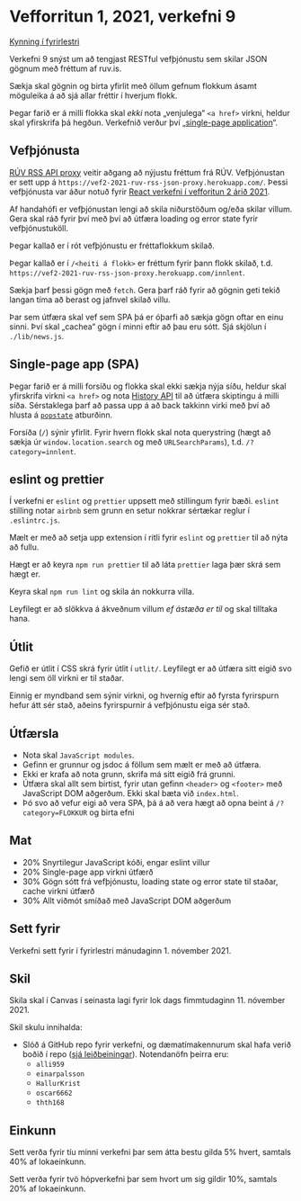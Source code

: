 # Vefforritun 1, 2021, verkefni 9

[Kynning í fyrirlestri](https://youtu.be/z-Z1u4FicgQ)

Verkefni 9 snýst um að tengjast RESTful vefþjónustu sem skilar JSON gögnum með fréttum af ruv.is.

Sækja skal gögnin og birta yfirlit með öllum gefnum flokkum ásamt möguleika á að sjá allar fréttir í hverjum flokk.

Þegar farið er á milli flokka skal _ekki_ nota „venjulega“ `<a href>` virkni, heldur skal yfirskrifa þá hegðun. Verkefnið verður því „[single-page application](https://en.wikipedia.org/wiki/Single-page_application)“.

## Vefþjónusta

[RÚV RSS API proxy](https://github.com/vefforritun/vef2-2021-ruv-rss-json-proxy) veitir aðgang að nýjustu fréttum frá RÚV. Vefþjónustan er sett upp á `https://vef2-2021-ruv-rss-json-proxy.herokuapp.com/`. Þessi vefþjónusta var áður notuð fyrir [React verkefni í vefforitun 2 árið 2021](https://github.com/vefforritun/vef2-2021-v5/).

Af handahófi er vefþjónustan lengi að skila niðurstöðum og/eða skilar villum. Gera skal ráð fyrir því með því að útfæra loading og error state fyrir vefþjónustuköll.

Þegar kallað er í rót vefþjónustu er fréttaflokkum skilað.

Þegar kallað er í `/<heiti á flokk>` er fréttum fyrir þann flokk skilað, t.d. `https://vef2-2021-ruv-rss-json-proxy.herokuapp.com/innlent`.

Sækja þarf þessi gögn með `fetch`. Gera þarf ráð fyrir að gögnin geti tekið langan tíma að berast og jafnvel skilað villu.

Þar sem útfæra skal vef sem SPA þá er óþarfi að sækja gögn oftar en einu sinni. Því skal „cachea“ gögn í minni eftir að þau eru sótt. Sjá skjölun í `./lib/news.js`.

## Single-page app (SPA)

Þegar farið er á milli forsíðu og flokka skal ekki sækja nýja síðu, heldur skal yfirskrifa virkni `<a href>` og nota [History API](https://developer.mozilla.org/en-US/docs/Web/API/History_API) til að útfæra skiptingu á milli síða. Sérstaklega þarf að passa upp á að back takkinn virki með því að hlusta á [`popstate`](https://developer.mozilla.org/en-US/docs/Web/API/WindowEventHandlers/onpopstate) atburðinn.

Forsíða (`/`) sýnir yfirlit. Fyrir hvern flokk skal nota querystring (hægt að sækja úr `window.location.search` og með `URLSearchParams`), t.d. `/?category=innlent`.

## eslint og prettier

Í verkefni er `eslint` og `prettier` uppsett með stillingum fyrir bæði. `eslint` stilling notar `airbnb` sem grunn en setur nokkrar sértækar reglur í `.eslintrc.js`.

Mælt er með að setja upp extension í ritli fyrir `eslint` og `prettier` til að nýta að fullu.

Hægt er að keyra `npm run prettier` til að láta `prettier` laga þær skrá sem hægt er.

Keyra skal `npm run lint` og skila án nokkurra villa.

Leyfilegt er að slökkva á ákveðnum villum _ef ástæða er til_ og skal tilltaka hana.

## Útlit

Gefið er útlit í CSS skrá fyrir útlit í `utlit/`. Leyfilegt er að útfæra sitt eigið svo lengi sem öll virkni er til staðar.

Einnig er myndband sem sýnir virkni, og hvernig eftir að fyrsta fyrirspurn hefur átt sér stað, aðeins fyrirspurnir á vefþjónustu eiga sér stað.

## Útfærsla

- Nota skal `JavaScript modules`.
- Gefinn er grunnur og jsdoc á föllum sem mælt er með að útfæra.
- Ekki er krafa að nota grunn, skrifa má sitt eigið frá grunni.
- Útfæra skal allt sem birtist, fyrir utan gefinn `<header>` og `<footer>` með JavaScript DOM aðgerðum. Ekki skal bæta við `index.html`.
- Þó svo að vefur eigi að vera SPA, þá á að vera hægt að opna beint á `/?category=FLOKKUR` og birta efni

## Mat

- 20% Snyrtilegur JavaScript kóði, engar eslint villur
- 20% Single-page app virkni útfærð
- 30% Gögn sótt frá vefþjónustu, loading state og error state til staðar, cache virkni útfærð
- 30% Allt viðmót smíðað með JavaScript DOM aðgerðum

## Sett fyrir

Verkefni sett fyrir í fyrirlestri mánudaginn 1. nóvember 2021.

## Skil

Skila skal í Canvas í seinasta lagi fyrir lok dags fimmtudaginn 11. nóvember 2021.

Skil skulu innihalda:

- Slóð á GitHub repo fyrir verkefni, og dæmatímakennurum skal hafa verið boðið í repo ([sjá leiðbeiningar](https://docs.github.com/en/free-pro-team@latest/github/setting-up-and-managing-your-github-user-account/inviting-collaborators-to-a-personal-repository)). Notendanöfn þeirra eru:
  - `alli959`
  - `einarpalsson`
  - `HallurKrist`
  - `oscar6662`
  - `thth168`

## Einkunn

Sett verða fyrir tíu minni verkefni þar sem átta bestu gilda 5% hvert, samtals 40% af lokaeinkunn.

Sett verða fyrir tvö hópverkefni þar sem hvort um sig gildir 10%, samtals 20% af lokaeinkunn.
